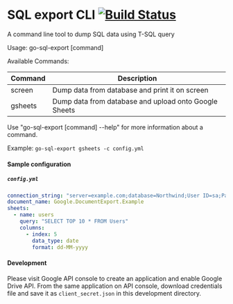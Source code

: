 # SQL export CLI [![Build Status](https://travis-ci.org/alexhokl/go-sql-export.svg?branch=master)](https://travis-ci.org/alexhokl/go-sql-export)
A command line tool to dump SQL data using T-SQL query

Usage:
  go-sql-export [command]

Available Commands:

Command | Description
--- | ---
screen    | Dump data from database and print it on screen
gsheets     | Dump data from database and upload onto Google Sheets

Use "go-sql-export [command] --help" for more information about a command.

Example:
  `go-sql-export gsheets -c config.yml`


#### Sample configuration

##### `config.yml`

```yml
connection_string: "server=example.com;database=Northwind;User ID=sa;Password=pass;"
document_name: Google.DocumentExport.Example
sheets:
  - name: users
    query: "SELECT TOP 10 * FROM Users"
    columns:
      - index: 5
        data_type: date
        format: dd-MM-yyyy
```

#### Development

Please visit Google API console to create an application and enable Google
Drive API. From the same application on API console, download credentials file
and save it as `client_secret.json` in this development directory.

